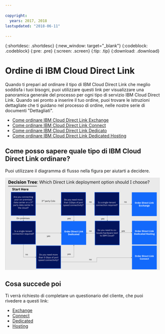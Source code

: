```yaml
---

copyright:
  years: 2017, 2018
lastupdated: "2018-06-11"

---
```


{:shortdesc: .shortdesc}
{:new_window: target="_blank"}
{:codeblock: .codeblock}
{:pre: .pre}
{:screen: .screen}
{:tip: .tip}
{:download: .download}

# Ordine di IBM Cloud Direct Link

Quando ti prepari ad ordinare il tipo di IBM Cloud Direct Link che meglio soddisfa i tuoi bisogni, puoi utilizzare questi link per visualizzare una panoramica generale del processo per ogni tipo di servizio IBM Cloud Direct Link. Quando sei pronto a inserire il tuo ordine, puoi trovare le istruzioni dettagliate che ti guidano nel processo di ordine, nelle nostre serie di documenti "Dettagliati".

* [Come ordinare IBM Cloud Direct Link Exchange ](order-cloud-exchange.html)
* [Come ordinare IBM Cloud Direct Link Connect ](order-connect.html)
* [Come ordinare IBM Cloud Direct Link Dedicato](order-nsp.html)
* [Come ordinare IBM Cloud Direct Link Dedicated Hosting ](order-colocation.html)

## Come posso sapere quale tipo di IBM Cloud Direct Link ordinare?

Puoi utilizzare il diagramma di flusso nella figura per aiutarti a decidere.

![direct-link-decision-tree](/images/direct-link-decision-tree.png)


## Cosa succede poi

Ti verrà richiesto di completare un questionario del cliente, che puoi rivedere a questi link:

* [Exchange](questionnaire-exchange.html)
* [Connect](questionnaire-connect.html)
* [Dedicated](questionnaire-dedicated.html)
* [Hosting](questionnaire-dedicated-hosting.html)
